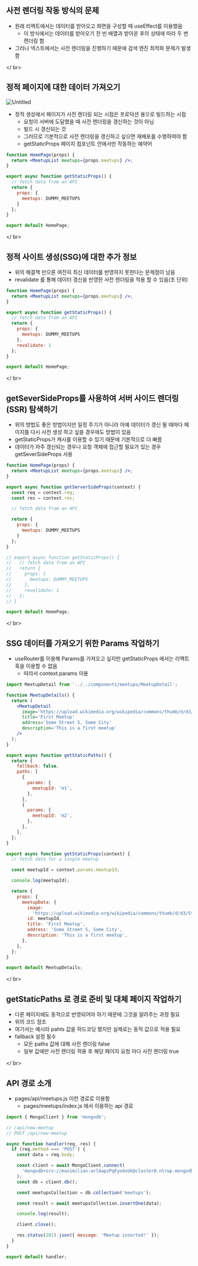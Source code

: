 ## 사전 렌더링 작동 방식의 문제

- 원래 리액트에서는 데이터를 받아오고 화면을 구성할 때 useEffect를 이용했음
    - 이 방식에서는 데이터를 받아오기 전 빈 배열과 받아온 후의 상태에 따라 두 번 렌더링 함
- 그러나 넥스트에서는 사전 렌더링을 진행하기 때문에 검색 엔진 최적화 문제가 발생함

</ br>

## 정적 페이지에 대한 데이터 가져오기

![Untitled](https://prod-files-secure.s3.us-west-2.amazonaws.com/ca254afe-fecd-4396-92df-1ab2cb1215ad/dafe0c44-4686-417b-97d5-8ae6f8068992/191da35b-c819-4747-b03a-620ea9cddc6d.png)

- 정적 생성에서 페이지가 사전 렌더링 되는 시점은 프로덕션 용으로 빌드하는 시점
    - 요청이 서버에 도달했을 때 사전 렌더링을 갱신하는 것이 아님
    - 빌드 시 갱신되는 것
    - 그러므로 기본적으로 사전 렌더링을 갱신하고 싶으면 재배포를 수행하여야 함
    - getStaticProps 페이지 컴포넌트 안에서만 작동하는 예약어

```jsx
function HomePage(props) {
  return <MeetupList meetups={props.meetups} />;
}

export async function getStaticProps() {
  // fetch data from an API
  return {
    props: {
      meetups: DUMMY_MEETUPS
    }
  }; 
}

export default HomePage;
```

</ br>

## 정적 사이트 생성(SSG)에 대한 추가 정보

- 위의 해결책 만으론 여전히 최신 데이터를 반영하지 못한다는 문제점이 남음
- revalidate 를 통해 데이터 갱신을 반영한 사전 렌더링을 적용 할 수 있음(초 단위)

```jsx
function HomePage(props) {
  return <MeetupList meetups={props.meetups} />;
}

export async function getStaticProps() {
  // fetch data from an API
  return {
    props: {
      meetups: DUMMY_MEETUPS
    },
    revalidate: 1
  }; 
}

export default HomePage;
```

</ br>

## getSeverSideProps를 사용하여 서버 사이드 렌더링(SSR) 탐색하기

- 위의 방법도 좋은 방법이지만 일정 주기가 아니라 아예 데이터가 갱신 될 때마다 페이지를 다시 사전 생성 하고 싶을 경우에도 방법이 있음
- getStaticProps가 캐시를 이용할 수 있기 때문에 기본적으로 더 빠름
- 데이터가 자주 갱신되는 경우나 요청 객체에 접근할 필요가 있는 경우 getSeverSideProps 사용

```jsx
function HomePage(props) {
  return <MeetupList meetups={props.meetups} />;
}

export async function getServerSideProps(context) {
  const req = context.req;
  const res = context.res;

  // fetch data from an API

  return {
    props: {
      meetups: DUMMY_MEETUPS
    }
  };
}

// export async function getStaticProps() {
//   // fetch data from an API
//   return {
//     props: {
//       meetups: DUMMY_MEETUPS
//     },
//     revalidate: 1
//   }; 
// }

export default HomePage;
```

</ br>

## SSG 데이터를 가져오기 위한 Params 작업하기

- useRouter를 이용해 Params를 가져오고 싶지만 getStaticProps 에서는 리액트 훅을 이용할 수 없음
    - 따라서 context.params 이용

```jsx
import MeetupDetail from '../../components/meetups/MeetupDetail';

function MeetupDetails() {
  return (
    <MeetupDetail
      image='https://upload.wikimedia.org/wikipedia/commons/thumb/d/d3/Stadtbild_M%C3%BCnchen.jpg/1280px-Stadtbild_M%C3%BCnchen.jpg'
      title='First Meetup'
      address='Some Street 5, Some City'
      description='This is a first meetup'
    />
  );
}

export async function getStaticPaths() {
  return {
    fallback: false,
    paths: [
      {
        params: {
          meetupId: 'm1',
        },
      },
      {
        params: {
          meetupId: 'm2',
        },
      },
    ],
  };
}

export async function getStaticProps(context) {
  // fetch data for a single meetup

  const meetupId = context.params.meetupId;

  console.log(meetupId);

  return {
    props: {
      meetupData: {
        image:
          'https://upload.wikimedia.org/wikipedia/commons/thumb/d/d3/Stadtbild_M%C3%BCnchen.jpg/1280px-Stadtbild_M%C3%BCnchen.jpg',
        id: meetupId,
        title: 'First Meetup',
        address: 'Some Street 5, Some City',
        description: 'This is a first meetup',
      },
    },
  };
}

export default MeetupDetails;
```

</ br>

## getStaticPaths 로 경로 준비 및 대체 페이지 작업하기

- 다른 페이지에도 동적으로 반영되어야 하기 때문에 그것을 알려주는 과정 필요
- 위의 코드 참조
- 여기서는 예시라 pahts 값을 하드코딩 했지만 실제로는 동적 값으로 적용 필요
- fallback 설정 필수
    - 모든 paths 값에 대해 사전 렌더링 false
    - 일부 값에만 사전 렌더링 적용 후 해당 페이지 요청 마다 사전 렌더링 true

</ br>

## API 경로 소개

- pages/api/meetups.js 이런 경로로 이용함
    - pages/meetups/index.js 에서 이용하는 api 경로

```jsx
import { MongoClient } from 'mongodb';

// /api/new-meetup
// POST /api/new-meetup

async function handler(req, res) {
  if (req.method === 'POST') {
    const data = req.body;

    const client = await MongoClient.connect(
      'mongodb+srv://maximilian:arlAapzPqFyo4xUk@cluster0.ntrwp.mongodb.net/meetups?retryWrites=true&w=majority'
    );
    const db = client.db();

    const meetupsCollection = db.collection('meetups');

    const result = await meetupsCollection.insertOne(data);

    console.log(result);

    client.close();

    res.status(201).json({ message: 'Meetup inserted!' });
  }
}

export default handler;
```
